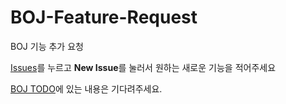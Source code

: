 # BOJ-Feature-Request
BOJ 기능 추가 요청

[Issues](https://github.com/Startlink/BOJ-Feature-Request/issues)를 누르고 **New Issue**를 눌러서 원하는 새로운 기능을 적어주세요

[BOJ TODO](https://github.com/Startlink/update-note/blob/master/boj-todo.md)에 있는 내용은 기다려주세요.

